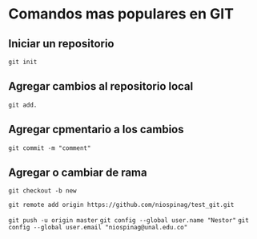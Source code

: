 

# Comandos mas populares en GIT

## Iniciar un repositorio

`git init`

## Agregar cambios al repositorio local

`git add.`

## Agregar cpmentario a los cambios
`git commit -m "comment"`


## Agregar o cambiar de rama
`git checkout -b new`

`git remote add origin https://github.com/niospinag/test_git.git`


`git push -u origin master`
`git config --global user.name "Nestor"`
`git config --global user.email "niospinag@unal.edu.co"`

